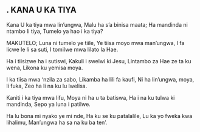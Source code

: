 ## . KANA U KA TIYA

Kana U ka tiya mwa lin’ungwa,
Malu ha s’a binisa maata;
Ha mandinda ni ntambo li tiya,
Tumelo ya hao i ka tiya?

MAKUTELO;
Luna ni tumelo ye tiile,
Ye tiisa moyo mwa man’ungwa,
I fa licwe le li sa suti,
I tomilwe mwa lilato la Hae.


Ha i tiisizwe ha i sutiswi,
Kakuli i swelwi ki Jesu,
Lintambo za Hae ze ta ku wena,
Likona ku yemisa moya.


I ka tiisa mwa ‘nzila za sabo,
Likamba ha lili fa kaufi,
Ni ha lin’ungwa, moya, li fuka,
Zeo ha li na ku lu lwelisa.


Kaniti i ka tiya mwa lifu,
Moya ni ha u ta batiswa,
Ha i na ku tulwa ki mandinda,
Sepo ya luna i patilwe.


Ha lu bona mi nyako ye mi nde,
Ha ku se ku patalalile,
Lu ka yo fweka kwa lihalimu,
Man’ungwa ha sa na ku ba ten’.


